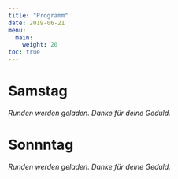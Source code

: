 ```yaml
---
title: "Programm"
date: 2019-06-21
menu:
  main:
    weight: 20
toc: true
---
```


# Samstag

<div class="c-calendar saturday u-bleed-out c-rounds">
  <em>Runden werden geladen. Danke für deine Geduld.</em>
</div>

# Sonnntag

<div class="c-calendar sunday u-bleed-out c-rounds">
  <em>Runden werden geladen. Danke für deine Geduld.</em>
</div>

<script src="/scripts/cal-model.js"></script>
<script src="/scripts/cal-view.js"></script>
